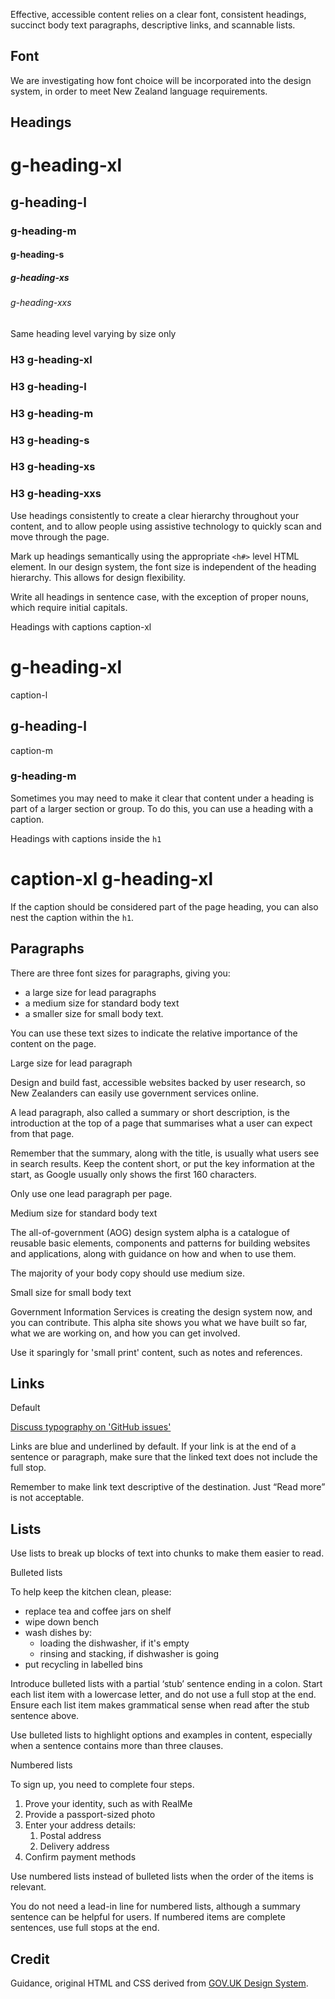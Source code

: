 <P styleSize="large">Effective, accessible content relies on a clear font, consistent headings, succinct body text paragraphs, descriptive links, and scannable lists.</P>

## Font

We are investigating how font choice will be incorporated into the design system, in order to meet New Zealand language requirements.

## Headings

<ExampleContainer>
    <Example>
        <ExampleSection>
            <H1 styleSize="xlarge">g-heading-xl</H1>
        </ExampleSection>
        <ExampleSection>
            <H2 styleSize="large">g-heading-l</H2>
        </ExampleSection>
        <ExampleSection>
            <H3 styleSize="medium">g-heading-m</H3>
        </ExampleSection>
        <ExampleSection>
            <H4 styleSize="small">g-heading-s</H4>
        </ExampleSection>
        <ExampleSection>
            <H5 styleSize="xsmall">g-heading-xs</H5>
        </ExampleSection>
        <ExampleSection>
            <H6 styleSize="xxsmall">g-heading-xxs</H6>
        </ExampleSection>
    </Example>
</ExampleContainer>

<ExampleContainer>
    <ExampleHeading>Same heading level varying by size only</ExampleHeading>
    <Example>
        <ExampleSection>
            <H3 styleSize="xlarge">H3 g-heading-xl</H3>
        </ExampleSection>
        <ExampleSection>
            <H3 styleSize="large">H3 g-heading-l</H3>
        </ExampleSection>
        <ExampleSection>
            <H3 styleSize="medium">H3 g-heading-m</H3>
        </ExampleSection>
        <ExampleSection>
            <H3 styleSize="small">H3 g-heading-s</H3>
        </ExampleSection>
        <ExampleSection>
            <H3 styleSize="xsmall">H3 g-heading-xs</H3>
        </ExampleSection>
        <ExampleSection>
            <H3 styleSize="xxsmall">H3 g-heading-xxs</H3>
        </ExampleSection>
    </Example>
</ExampleContainer>

Use headings consistently to create a clear hierarchy throughout your content, and to allow people using assistive technology to quickly scan and move through the page.

Mark up headings semantically using the appropriate `<h#>` level HTML element. In our design system, the font size is independent of the heading hierarchy. This allows for design flexibility.

Write all headings in sentence case, with the exception of proper nouns, which require initial capitals.

<ExampleContainer>
    <ExampleHeading>Headings with captions</ExampleHeading>
    <Example>
        <ExampleSection>
            <CaptionXl>caption-xl</CaptionXl>
            <H1 styleSize="xlarge">g-heading-xl</H1>
        </ExampleSection>
        <ExampleSection>
            <CaptionL>caption-l</CaptionL>
            <H2 styleSize="large">g-heading-l</H2>
        </ExampleSection>
        <ExampleSection>
            <CaptionM>caption-m</CaptionM>
            <H3 styleSize="medium">g-heading-m</H3>
        </ExampleSection>
    </Example>
</ExampleContainer>

Sometimes you may need to make it clear that content under a heading is part of a larger section or group. To do this, you can use a heading with a caption.

<ExampleContainer>
    <ExampleHeading>Headings with captions inside the       <code>h1</code></ExampleHeading>
    <Example>
        <H1 styleSize="xlarge">
            <CaptionXl>caption-xl</CaptionXl>
            g-heading-xl
        </H1>
    </Example>
</ExampleContainer>

If the caption should be considered part of the page heading, you can also nest the caption within the `h1`.

## Paragraphs

There are three font sizes for paragraphs, giving you:

- a large size for lead paragraphs
- a medium size for standard body text
- a smaller size for small body text.

You can use these text sizes to indicate the relative importance of the content on the page.

<ExampleContainer>
    <ExampleHeading>Large size for lead paragraph</ExampleHeading>
    <Example>
        <ExampleSection>
            <P styleSize="large">
                Design and build fast, accessible websites backed by user research, so New Zealanders can easily use government services online.</P>
        </ExampleSection>
    </Example>
</ExampleContainer>

A lead paragraph, also called a summary or short description, is the introduction at the top of a page that summarises what a user can expect from that page.

Remember that the summary, along with the title, is usually what users see in search results. Keep the content short, or put the key information at the start, as Google usually only shows the first 160 characters.

Only use one lead paragraph per page.

<ExampleContainer>
    <ExampleHeading>Medium size for standard body text</ExampleHeading>
    <Example>
        <ExampleSection>
            <P styleSize="medium">
                The all-of-government (AOG) design system alpha is a catalogue of reusable basic elements, components and patterns for building websites and applications, along with guidance on how and when to use them.</P>
        </ExampleSection>
    </Example>
</ExampleContainer>

The majority of your body copy should use medium size.

<ExampleContainer>
    <ExampleHeading>Small size for small body text</ExampleHeading>
    <Example>
        <ExampleSection>
            <P styleSize="small">
            Government Information Services is creating the design system now, and you can contribute. This alpha site shows you what we have built so far, what we are working on, and how you can get involved.</P>
        </ExampleSection>
    </Example>
</ExampleContainer>

Use it sparingly for 'small print' content, such as notes and references.

## Links

<ExampleContainer>
    <ExampleHeading>Default</ExampleHeading>
    <Example>
        <P styleSize="medium">
            <A href="#">Discuss typography on 'GitHub issues'</A>
        </P>
    </Example>
</ExampleContainer>

Links are blue and underlined by default. If your link is at the end of a sentence or paragraph, make sure that the linked text does not include the full stop.

Remember to make link text descriptive of the destination. Just “Read more” is not acceptable.

## Lists

Use lists to break up blocks of text into chunks to make them easier to read.

<ExampleContainer>
<ExampleHeading>Bulleted lists</ExampleHeading>
<Example><P styleSize="medium">To help keep the kitchen clean, please:</P>

<Ul bulleted>
    <Li>replace tea and coffee jars on shelf</Li>
    <Li>wipe down bench</Li>
    <Li>wash dishes by: <Ul bulleted>
            <Li>loading the dishwasher, if it's empty</Li>
            <Li>rinsing and stacking, if dishwasher is going</Li>
        </Ul>
    </Li>
    <Li>put recycling in labelled bins</Li>
</Ul>
</Example>
</ExampleContainer>

Introduce bulleted lists with a partial ‘stub’ sentence ending in a colon. Start each list item with a lowercase letter, and do not use a full stop at the end. Ensure each list item makes grammatical sense when read after the stub sentence above.

Use bulleted lists to highlight options and examples in content, especially when a sentence contains more than three clauses.

<ExampleContainer>
    <ExampleHeading>Numbered lists</ExampleHeading>
    <Example>
         <P styleSize="medium">
            To sign up, you need to complete four steps.</P>
        <Ol numbered>
            <Li>Prove your identity, such as with RealMe</Li>
            <Li>Provide a passport-sized photo</Li>
            <Li>
                Enter your address details:
                <Ol numbered>
                    <Li>Postal address</Li>
                    <Li>Delivery address</Li>
                </Ol>
            </Li>
            <Li>Confirm payment methods</Li>
        </Ol>
    </Example>
</ExampleContainer>

Use numbered lists instead of bulleted lists when the order of the items is relevant.

You do not need a lead-in line for numbered lists, although a summary sentence can be helpful for users. If numbered items are complete sentences, use full stops at the end.

## Credit

Guidance, original HTML and CSS derived from [GOV.UK Design System](https://github.com/alphagov/govuk-frontend).
